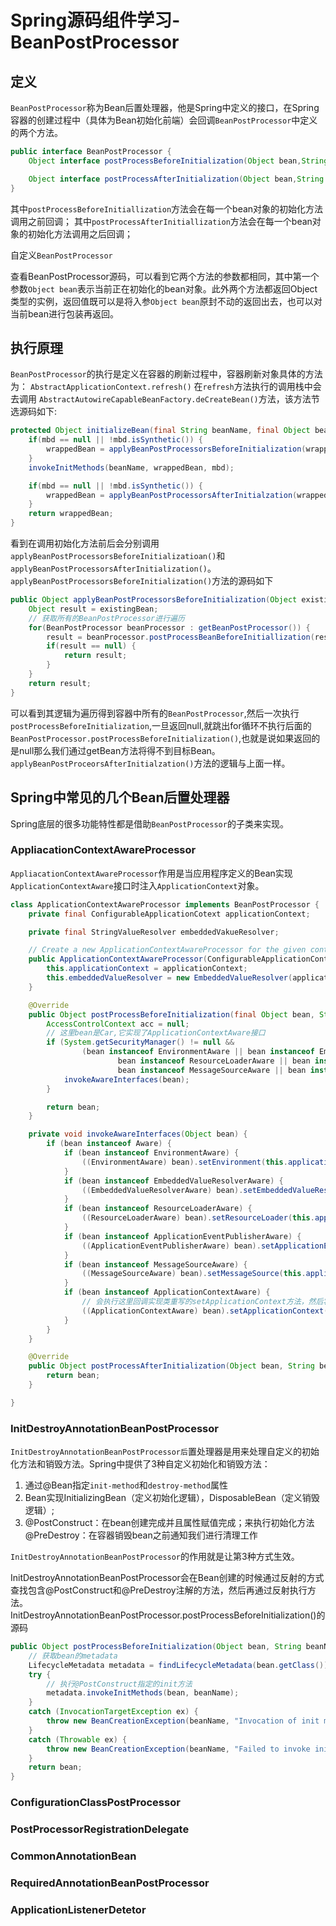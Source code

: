 # Spring源码组件学习-BeanPostProcessor

## 定义

`BeanPostProcessor`称为Bean后置处理器，他是Spring中定义的接口，在Spring容器的创建过程中（具体为Bean初始化前端）会回调`BeanPostProcessor`中定义的两个方法。

```java
public interface BeanPostProcessor {
    Object interface postProcessBeforeInitialization(Object bean,String beanName) throws BeanException;

    Object interface postProcessAfterInitialization(Object bean,String beanName) throws BeanException;
}

```

其中`postProcessBeforeInitiallization`方法会在每一个bean对象的初始化方法调用之前回调；
其中`postProcessAfterInitiallization`方法会在每一个bean对象的初始化方法调用之后回调；

自定义`BeanPostProcessor`

查看BeanPostProcessor源码，可以看到它两个方法的参数都相同，其中第一个参数`Object bean`表示当前正在初始化的bean对象。此外两个方法都返回Object类型的实例，返回值既可以是将入参`Object bean`原封不动的返回出去，也可以对当前bean进行包装再返回。

## 执行原理

`BeanPostProcessor`的执行是定义在容器的刷新过程中，容器刷新对象具体的方法为：
`AbstractApplicationContext.refresh()`
在`refresh`方法执行的调用栈中会去调用
`AbstractAutowireCapableBeanFactory.deCreateBean()`方法，该方法节选源码如下:

```java
protected Object initializeBean(final String beanName, final Object bean, RootBeanDefinition mbd) {
    if(mbd == null || !mbd.isSynthetic()) {
        wrappedBean = applyBeanPostProcessorsBeforeInitialization(wrappedBean, beanName);
    }
    invokeInitMethods(beanName, wrappedBean, mbd);

    if(mbd == null || !mbd.isSynthetic()) {
        wrappedBean = applyBeanPostProcessorsAfterInitialzation(wrappedBean, beanName);
    }
    return wrappedBean;
}
```

看到在调用初始化方法前后会分别调用`applyBeanPostProcessorsBeforeInitializatioan()`和`applyBeanPostProcessorsAfterInitialization()`。
`applyBeanPostProcessorsBeforeInitialization()`方法的源码如下

```java
public Object applyBeanPostProcessorsBeforeInitialization(Object existingBean, String beanName) throws BeansException {
    Object result = existingBean;
    // 获取所有的BeanPostProcessor进行遍历
    for(BeanPostProcessor beanProcessor : getBeanPostProcessor()) {
        result = beanProcessor.postProcessBeanBeforeInitiallization(result, beanName);
        if(result == null) {
            return result;
        }
    }
    return result;
}
```

可以看到其逻辑为遍历得到容器中所有的`BeanPostProcessor`,然后一次执行`postProcessBeforeInitialization`,一旦返回null,就跳出for循环不执行后面的`BeanPostProcessor.postProcessBeforeInitialization()`,也就是说如果返回的
是null那么我们通过getBean方法将得不到目标Bean。
`applyBeanPostProceorsAfterInitialzation()`方法的逻辑与上面一样。

## Spring中常见的几个Bean后置处理器

Spring底层的很多功能特性都是借助`BeanPostProcessor`的子类来实现。

### AppliacationContextAwareProcessor

`AppliacationContextAwareProcessor`作用是当应用程序定义的Bean实现`ApplicationContextAware`接口时注入`ApplicationContext`对象。

```java
class ApplicationContextAwareProcessor implements BeanPostProcessor {
    private final ConfigurableApplicationCotext applicationContext;

    private final StringValueResolver embeddedVakueResolver;

    // Create a new ApplicationContextAwareProcessor for the given context
    public ApplicationContextAwareProcessor(ConfigurableApplicationContext applicationContext ) {
        this.applicationContext = applicationContext;
        this.embeddedValueResolver = new EmbeddedValueResolver(applicationContext.getBeanFactory());
    }

    @Override
    public Object postProcessBeforeInitialization(final Object bean, String beanName) throws BeansException {
        AccessControlContext acc = null;
        // 这里bean是Car,它实现了ApplicationContextAware接口
        if (System.getSecurityManager() != null &&
                (bean instanceof EnvironmentAware || bean instanceof EmbeddedValueResolverAware ||
                        bean instanceof ResourceLoaderAware || bean instanceof ApplicationEventPublisherAware ||
                        bean instanceof MessageSourceAware || bean instanceof ApplicationContextAware)) {
            invokeAwareInterfaces(bean);
        }

        return bean;
    }

    private void invokeAwareInterfaces(Object bean) {
        if (bean instanceof Aware) {
            if (bean instanceof EnvironmentAware) {
                ((EnvironmentAware) bean).setEnvironment(this.applicationContext.getEnvironment());
            }
            if (bean instanceof EmbeddedValueResolverAware) {
                ((EmbeddedValueResolverAware) bean).setEmbeddedValueResolver(this.embeddedValueResolver);
            }
            if (bean instanceof ResourceLoaderAware) {
                ((ResourceLoaderAware) bean).setResourceLoader(this.applicationContext);
            }
            if (bean instanceof ApplicationEventPublisherAware) {
                ((ApplicationEventPublisherAware) bean).setApplicationEventPublisher(this.applicationContext);
            }
            if (bean instanceof MessageSourceAware) {
                ((MessageSourceAware) bean).setMessageSource(this.applicationContext);
            }
            if (bean instanceof ApplicationContextAware) {
                // 会执行这里回调实现类重写的setApplicationContext方法，然后将this.applicationContext注入给Car
                ((ApplicationContextAware) bean).setApplicationContext(this.applicationContext);
            }
        }
    }

    @Override
    public Object postProcessAfterInitialization(Object bean, String beanName) {
        return bean;
    }

}
```

### InitDestroyAnnotationBeanPostProcessor

`InitDestroyAnnotationBeanPostProcessor后`置处理器是用来处理自定义的初始化方法和销毁方法。Spring中提供了3种自定义初始化和销毁方法：

1. 通过@Bean指定`init-method`和`destroy-method`属性
2. Bean实现InitializingBean（定义初始化逻辑），DisposableBean（定义销毁逻辑）;
3. @PostConstruct：在bean创建完成并且属性赋值完成；来执行初始化方法
    @PreDestroy：在容器销毁bean之前通知我们进行清理工作

`InitDestroyAnnotationBeanPostProcessor`的作用就是让第3种方式生效。

InitDestroyAnnotationBeanPostProcessor会在Bean创建的时候通过反射的方式查找包含@PostConstruct和@PreDestroy注解的方法，然后再通过反射执行方法。InitDestroyAnnotationBeanPostProcessor.postProcessBeforeInitialization()的源码

```java
public Object postProcessBeforeInitialization(Object bean, String beanName) throws BeansException {
    // 获取bean的metadata
    LifecycleMetadata metadata = findLifecycleMetadata(bean.getClass());
    try {
        // 执行@PostConstruct指定的init方法
        metadata.invokeInitMethods(bean, beanName);
    }
    catch (InvocationTargetException ex) {
        throw new BeanCreationException(beanName, "Invocation of init method failed", ex.getTargetException());
    }
    catch (Throwable ex) {
        throw new BeanCreationException(beanName, "Failed to invoke init method", ex);
    }
    return bean;
}
```

### ConfigurationClassPostProcessor

### PostProcessorRegistrationDelegate

### CommonAnnotationBean

### RequiredAnnotationBeanPostProcessor

### ApplicationListenerDetetor
